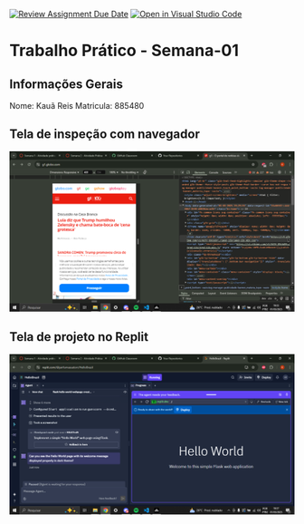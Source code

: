 [![Review Assignment Due Date](https://classroom.github.com/assets/deadline-readme-button-22041afd0340ce965d47ae6ef1cefeee28c7c493a6346c4f15d667ab976d596c.svg)](https://classroom.github.com/a/Ue6hVgM5)
[![Open in Visual Studio Code](https://classroom.github.com/assets/open-in-vscode-2e0aaae1b6195c2367325f4f02e2d04e9abb55f0b24a779b69b11b9e10269abc.svg)](https://classroom.github.com/online_ide?assignment_repo_id=18474861&assignment_repo_type=AssignmentRepo)
# Trabalho Prático - Semana-01

## Informações Gerais
Nome: Kauã Reis
Matricula: 885480

## Tela de inspeção com navegador
![alt text](image.png)

## Tela de projeto no Replit

![alt text](image-1.png)
